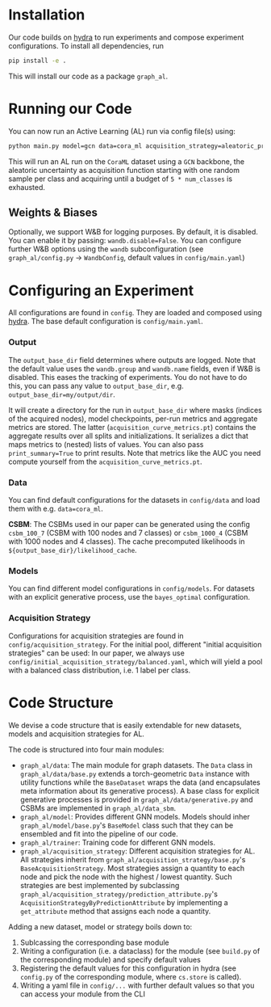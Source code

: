 
# Installation

Our code builds on [hydra](https://hydra.cc) to run experiments and compose experiment configurations. To install all dependencies, run

```bash
pip install -e .
```
This will install our code as a package `graph_al`. 

# Running our Code

You can now run an Active Learning (AL) run via config file(s) using:

```bash
python main.py model=gcn data=cora_ml acquisition_strategy=aleatoric_propagated data.num_splits=5 model.num_inits=5 print_summary=True
```

This will run an AL run on the `CoraML` dataset using a `GCN` backbone, the aleatoric uncertainty as acquisition function starting with one random sample per class and acquiring until a budget of `5 * num_classes` is exhausted.

## Weights & Biases

Optionally, we support W&B for logging purposes. By default, it is disabled. You can enable it by passing: `wandb.disable=False`. You can configure further W&B options using the `wandb` subconfiguration (see `graph_al/config.py` -> `WandbConfig`, default values in `config/main.yaml`)

# Configuring an Experiment

All configurations are found in `config`. They are loaded and composed using [hydra](https://hydra.cc). The base default configuration is `config/main.yaml`. 

### Output
The `output_base_dir` field determines where outputs are logged. Note that the default value uses the `wandb.group` and `wandb.name` fields, even if W&B is disabled. This eases the tracking of experiments. You do not have to do this, you can pass any value to `output_base_dir`, e.g. `output_base_dir=my/output/dir`.

It will create a directory for the run in `output_base_dir` where masks (indices of the acquired nodes), model checkpoints, per-run metrics and aggregate metrics are stored. The latter (`acquisition_curve_metrics.pt`) contains the aggregate results over all splits and initializations. It serializes a dict that maps metrics to (nested) lists of values. You can also pass `print_summary=True` to print results.
Note that metrics like the AUC you need compute yourself from the `acquisition_curve_metrics.pt`.

### Data

You can find default configurations for the datasets in `config/data` and load them with e.g. `data=cora_ml`. 

**CSBM**: The CSBMs used in our paper can be generated using the config `csbm_100_7` (CSBM with 100 nodes and 7 classes) or `csbm_1000_4` (CSBM with 1000 nodes and 4 classes). The cache precomputed likelihoods in `${output_base_dir}/likelihood_cache`.

### Models

You can find different model configurations in `config/models`. For datasets with an explicit generative process, use the `bayes_optimal` configuration.


### Acquisition Strategy

Configurations for acquisition strategies are found in `config/acquisition_strategy`. For the initial pool, different "initial acquisition strategies" can be used: In our paper, we always use `config/initial_acquisition_strategy/balanced.yaml`, which will yield a pool with a balanced class distribution, i.e. 1 label per class.


# Code Structure

We devise a code structure that is easily extendable for new datasets, models and acquisition strategies for AL.

The code is structured into four main modules:
- `graph_al/data`: The main module for graph datasets. The `Data` class in `graph_al/data/base.py` extends a torch-geometric `Data` instance with utility functions while the `BaseDataset` wraps the data (and encapsulates meta information about its generative process). A base class for explicit generative processes is provided in `graph_al/data/generative.py` and CSBMs are implemented in `graph_al/data_sbm`.
- `graph_al/model`: Provides different GNN models. Models should inher `graph_al/model/base.py`'s `BaseModel` class such that they can be ensembled and fit into the pipeline of our code.
- `graph_al/trainer`: Training code for different GNN models.
- `graph_al/acquisition_strategy`: Different acquisition strategies for AL. All strategies inherit from `graph_al/acquisition_strategy/base.py`'s `BaseAcquisitionStrategy`. Most strategies assign a quantity to each node and pick the node with the highest / lowest quantity. Such strategies are best implemented by subclassing `graph_al/acquisition_strategy/prediction_attribute.py`'s `AcquisitionStrategyByPredictionAttribute` by implementing a `get_attribute` method that assigns each node a quantity.

Adding a new dataset, model or strategy boils down to:
1. Sublcassing the corresponding base module
2. Writing a configuration (i.e. a dataclass) for the module (see `build.py` of the corresponding module) and specify default values
3. Registering the default values for this configuration in hydra (see `config.py` of the corresponding module, where `cs.store` is called).
4. Writing a yaml file in `config/...` with further default values so that you can access your module from the CLI


